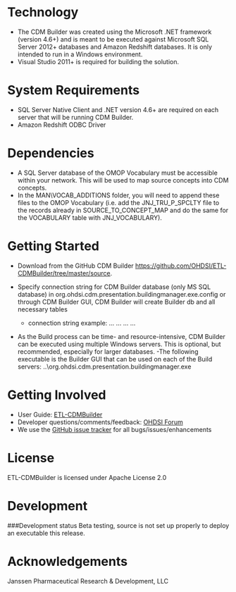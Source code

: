 Technology
============
* The CDM Builder was created using the Microsoft .NET framework (version 4.6+) and is meant to be executed against Microsoft SQL Server 2012+ databases and Amazon Redshift databases. It is only intended to run in a Windows environment. 
* Visual Studio 2011+ is required for building the solution.

System Requirements
============
* SQL Server Native Client and .NET version 4.6+ are required on each server that will be running CDM Builder.
* Amazon Redshift ODBC Driver

Dependencies
============
 * A SQL Server database of the OMOP Vocabulary must be accessible within your network. This will be used to map source concepts into CDM concepts.
 * In the MAN\VOCAB_ADDITIONS folder, you will need to append these files to the OMOP Vocabulary (i.e. add the JNJ_TRU_P_SPCLTY file to the records already in SOURCE_TO_CONCEPT_MAP and do the same for the VOCABULARY table with JNJ_VOCABULARY).

Getting Started
===============

  - Download from the GitHub CDM Builder https://github.com/OHDSI/ETL-CDMBuilder/tree/master/source.
   - Specify connection string for CDM Builder database (only MS SQL database) in org.ohdsi.cdm.presentation.buildingmanager.exe.config or through CDM Builder GUI, CDM Builder will create Builder db and all necessary tables 
       - connection string example: 
                                    ...
                                    <connectionStrings>
                                    ...
                                        <add name="Builder" connectionString="Data Source=...;Initial Catalog=...;User Id=...;Password=...;Connection Timeout=0;"/>
                                    ...
                                    </connectionStrings>
                                    ...
                                    
   - As the Build process can be time- and resource-intensive, CDM Builder can be executed using multiple Windows servers. This is optional, but recommended, especially for larger databases. 
   -The following executable is the Builder GUI that can be used on each of the Build servers: ..\org.ohdsi.cdm.presentation.buildingmanager.exe 

Getting Involved
=============
* User Guide:  <a href="https://github.com/OHDSI/ETL-CDMBuilder/blob/master/man/ETL-CDMBuilder.docx">ETL-CDMBuilder</a>
* Developer questions/comments/feedback: <a href="http://forums.ohdsi.org/c/developers">OHDSI Forum</a>
* We use the <a href="../../issues">GitHub issue tracker</a> for all bugs/issues/enhancements

License
=======
ETL-CDMBuilder is licensed under Apache License 2.0

Development
===========

###Development status
Beta testing, source is not set up properly to deploy an executable this release.

Acknowledgements
===========
Janssen Pharmaceutical Research & Development, LLC
